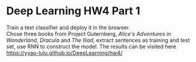 # Deep Learning HW4 Part 1

Train a text classifier and deploy it in the browser.   
Chose three books from Project Guternberg, _Alice's Adventures in Wonderland_, _Dracula_ and _The Iliad_, extract sentences as training and test set, use RNN to construct the model. The results can be visited here https://yyao-lulu.github.io/DeepLearning/hw4/
